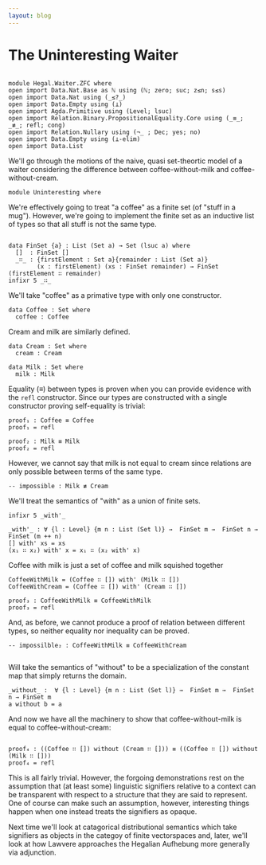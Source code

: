 ```yaml
---
layout: blog
---
```


# The Uninteresting Waiter
```

module Hegal.Waiter.ZFC where 
open import Data.Nat.Base as ℕ using (ℕ; zero; suc; z≤n; s≤s)
open import Data.Nat using (_≤?_)
open import Data.Empty using (⊥)
open import Agda.Primitive using (Level; lsuc)
open import Relation.Binary.PropositionalEquality.Core using (_≡_; _≢_; refl; cong)
open import Relation.Nullary using (¬_ ; Dec; yes; no)
open import Data.Empty using (⊥-elim)
open import Data.List

```
We'll go through the motions of the naive, quasi set-theortic model of a waiter considering the difference between coffee-without-milk and coffee-without-cream.
```
module Uninteresting where

```
We're effectively going to treat "a coffee" as a finite set (of "stuff in a mug").  However, we're going to implement the finite set as an inductive list of types so that all stuff is not the same type.
```

data FinSet {a} : List (Set a) → Set (lsuc a) where
  []  : FinSet []
  _∷_ : {firstElement : Set a}{remainder : List (Set a)}
        (x : firstElement) (xs : FinSet remainder) → FinSet (firstElement ∷ remainder)
infixr 5 _∷_
```
 We'll take "coffee" as a primative type with only one constructor.
```
data Coffee : Set where
  coffee : Coffee

```
Cream and milk are similarly defined.
```
data Cream : Set where
  cream : Cream
  
data Milk : Set where
  milk : Milk

```
Equality (≡) between types is proven when you can provide evidence with the `refl` constructor. Since our types are constructed with a single constructor proving self-equality is trivial:
```
proof₁ : Coffee ≡ Coffee
proof₁ = refl

proof₂ : Milk ≡ Milk
proof₂ = refl

```
However, we cannot say that milk is not equal to cream since relations are only possible between terms of the same type.
```
-- impossible : Milk ≢ Cream

```
We'll treat the semantics of "with" as a union of finite sets. 
```
infixr 5 _with'_

_with'_ : ∀ {l : Level} {m n : List (Set l)} →  FinSet m →  FinSet n → FinSet (m ++ n)
[] with' xs = xs
(x₁ ∷ x₂) with' x = x₁ ∷ (x₂ with' x)
```
Coffee with milk is just a set of coffee and milk squished together

```
CoffeeWithMilk = (Coffee ∷ []) with' (Milk ∷ [])
CoffeeWithCream = (Coffee ∷ []) with' (Cream ∷ [])

proof₃ : CoffeeWithMilk ≡ CoffeeWithMilk
proof₃ = refl
```
And, as before, we cannot produce a proof of relation between different types, so neither equality nor inequality can be proved.
```
-- impossilble₂ : CoffeeWithMilk ≡ CoffeeWithCream


```
Will take the semantics of "without" to be a specialization of the constant map that simply returns the domain.
```
_without_ :  ∀ {l : Level} {m n : List (Set l)} →  FinSet m →  FinSet n → FinSet m
a without b = a
```
And now we have all the machinery to show that coffee-without-milk is equal to coffee-without-cream:
```

proof₄ : ((Coffee ∷ []) without (Cream ∷ [])) ≡ ((Coffee ∷ []) without (Milk ∷ []))
proof₄ = refl

```

This is all fairly trivial.  However, the forgoing demonstrations rest on the assumption that (at least some) linguistic signifiers relative to a context can be transparent with respect to a structure that they are said to represent.  One of course can make such an assumption, however, interesting things happen when one instead treats the signifiers as opaque.

Next time we'll look at catagorical distributional semantics which take signifiers as objects in the categoy of finite vectorspaces and, later, we'll look at how Lawvere approaches the Hegalian Aufhebung more generally via adjunction.

